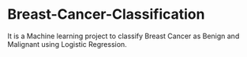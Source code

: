 # Breast-Cancer-Classification
It is a Machine learning project to classify Breast Cancer as Benign and Malignant using Logistic Regression.
